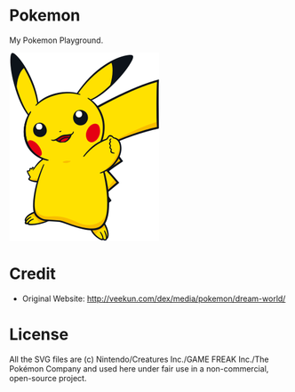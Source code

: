 # Pokemon

My Pokemon Playground.

![](/svg/25.svg)

# Credit

* Original Website: http://veekun.com/dex/media/pokemon/dream-world/

# License

All the SVG files are (c) Nintendo/Creatures Inc./GAME FREAK Inc./The Pokémon
Company and used here under fair use in a non-commercial, open-source project.